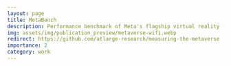 ```yaml
---
layout: page
title: MetaBench
description: Performance benchmark of Meta's flagship virtual reality (VR) hardware. Explore the network- and energy-usage of virtual reality applications in wired and wireless offloading scenarios for VR.
img: assets/img/publication_preview/metaverse-wifi.webp
redirect: https://github.com/atlarge-research/measuring-the-metaverse
importance: 2
category: work
---
```

